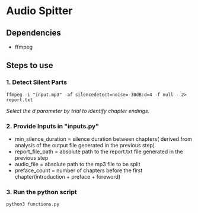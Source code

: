 # Audio Spitter

## Dependencies
 * ffmpeg
 
## Steps to use

### 1. Detect Silent Parts

```shell
ffmpeg -i "input.mp3" -af silencedetect=noise=-30dB:d=4 -f null - 2> report.txt
```

*Select the d parameter by trial to identify chapter endings.*

### 2. Provide Inputs in "inputs.py"

* min_silence_duration = silence duration between chapters( derived from analysis of the output file generated in the previous step)
* report_file_path = absolute path to the report.txt file generated in the previous step
* audio_file = absolute path to the mp3 file to be split
* preface_count = number of chapters before the first chapter(introduction + preface + foreword)

### 3. Run the python script

```shell
python3 functions.py
```